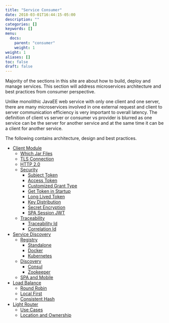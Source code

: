 ```yaml
---
title: "Service Consumer"
date: 2018-03-01T16:44:15-05:00
description: ""
categories: []
keywords: []
menu:
  docs:
    parent: "consumer"
    weight: 1
weight: 1
aliases: []
toc: false
draft: false
---
```


Majority of the sections in this site are about how to build, deploy and manage
services. This section will address microservices architecture and best practices 
from consumer perspective. 

Unlike monolithic JavaEE web service with only one client and one server, there
are many microservices involved in one external request and client to server
communication efficiency is very important to overall latency. The definition
of client vs server or consumer vs provider is blurred as one service can be 
the server for another service and at the same time it can be a client for
another service. 

The following contains architecture, design and best practices. 

- [Client Module](/consumer/client-module/)
  * [Which Jar Files](/consumer/jar-files/)
  * [TLS Connection](/consumer/tls-connection/)
  * [HTTP 2.0](/consumer/http2/)
  * [Security](/architecture/security/)
     + [Subject Token](/consumer/subject-token/)
     + [Access Token](/consumer/access-token/)
     + [Customized Grant Type](/consumer/customized-grant/)
     + [Get Token in Startup](/consumer/token-startup/)
     + [Long Lived Token](/consumer/long-lived-token/)
     + [Key Distribution](/architecture/key-distribution/)
     + [Secret Encryption](/consumer/secret-encryption/)
     + [SPA Session JWT](/consumer/spa-session-jwt/)
  * [Traceability](/consumer/traceability/)
     + [Traceability Id](/consumer/traceability-id/)
     + [Correlation Id](/consumer/correlation-id/)
- [Service Discovery](/consumer/service-discovery/)
  * [Registry](/consumer/registry/)
     + [Standalone](/consumer/standalone-registry/)
     + [Docker](/consumer/docker-registry/)
     + [Kubernetes](/consumer/kubernetes-registry/)
  * [Discovery](/consumer/discovery/)
     + [Consul](/consumer/consul-discovery/)
     + [Zookeeper](/consumer/zookeeper-discovery/)
  * [SPA and Mobile](/consumer/spa-mobile/)   
- [Load Balance](/consumer/load-balance/)
  * [Round Robin](/consumer/round-robin/)
  * [Local First](/consumer/local-first/)
  * [Consistent Hash](/consumer/consistent-hash/)
- [Light Router](/consumer/light-router/)
  * [Use Cases](/consumer/router-use-case/)
  * [Location and Ownership](/service/router/location-ownership/)


